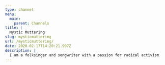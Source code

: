 ```yaml
---
type: channel
menu:
  main:
    parent: Channels
title: |
  Mystic Muttering
slug: mysticmuttering
url: /mysticmuttering/
date: 2020-02-17T14:20:21.997Z
description: |
  I am a folksinger and songwriter with a passion for radical activism, geekery, and magick.
---
```

